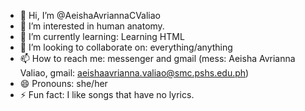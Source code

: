 - 👋 Hi, I’m @AeishaAvriannaCValiao
- 👀 I’m interested in human anatomy.
- 🌱 I’m currently learning: Learning HTML
- 💞️ I’m looking to collaborate on: everything/anything
- 📫 How to reach me: messenger and gmail (mess: Aeisha Avrianna Valiao, gmail: aeishaavrianna.valiao@smc.pshs.edu.ph)
- 😄 Pronouns: she/her
- ⚡ Fun fact: I like songs that have no lyrics.

<!---
AeishaAvriannaCValiao/AeishaAvriannaCValiao is a ✨ special ✨ repository because its `README.md` (this file) appears on your GitHub profile.
You can click the Preview link to take a look at your changes.
--->
